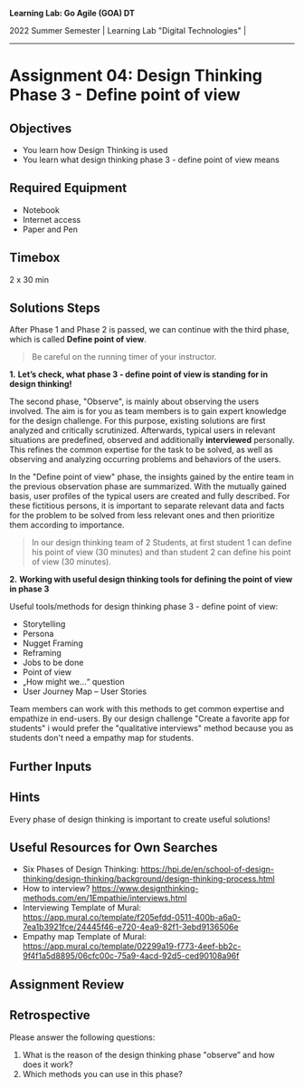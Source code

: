 <!--- Learning Lab: "Digital Technologies" GOA DT
Author: Mert Ünal 		Date: 2022  

-->



**Learning Lab: Go Agile (GOA) DT**   

2022 Summer Semester | Learning Lab "Digital Technologies" |  

***

# Assignment 04: Design Thinking Phase 3 - Define point of view

## Objectives
- You learn how Design Thinking is used
- You learn what design thinking phase 3 - define point of view means

## Required Equipment
- Notebook
- Internet access
- Paper and Pen

## Timebox

2 x 30 min

## Solutions Steps

After Phase 1 and Phase 2 is passed, we can continue with the third phase, which is called **Define point of view**. 


> Be careful on the running timer of your instructor. 


**1.**  **Let’s check, what phase 3 - define point of view is standing for in design thinking!**

The second phase, "Observe", is mainly about observing the users involved. The aim is for you as team members is to gain expert knowledge for the design challenge. For this purpose, existing solutions are first analyzed and critically scrutinized. Afterwards, typical users in relevant situations are predefined, observed and additionally **interviewed** personally. 
This refines the common expertise for the task to be solved, as well as observing and analyzing occurring problems and behaviors of the users. 

In the "Define point of view" phase, the insights gained by the entire team in the previous observation phase are summarized. With the mutually gained basis, user profiles of the typical users are created and fully described. For these fictitious persons, it is important to separate relevant data and facts for the problem to be solved from less relevant ones and then prioritize them according to importance.



>In our design thinking team of 2 Students, at first student 1 can define his point of view (30 minutes) and than student 2 can define his point of view (30 minutes). 

**2.**  **Working with useful design thinking tools for defining the point of view in phase 3**

Useful tools/methods for design thinking phase 3 - define point of view:

* Storytelling
* Persona
* Nugget Framing
* Reframing
* Jobs to be done
* Point of view
* „How might we…“ question
* User Journey Map – User Stories



Team members can work with this methods to get common expertise and empathize in end-users. By our design challenge "Create a favorite app for students" i would prefer the "qualitative interviews" method because you as students don't need a empathy map for students.

## Further Inputs

## Hints

Every phase of design thinking is important to create useful solutions!


## Useful Resources for Own Searches

- Six Phases of Design Thinking: <https://hpi.de/en/school-of-design-thinking/design-thinking/background/design-thinking-process.html>
- How to interview? <https://www.designthinking-methods.com/en/1Empathie/interviews.html> 
- Interviewing Template of Mural: <https://app.mural.co/template/f205efdd-0511-400b-a6a0-7ea1b3921fce/24445f46-e720-4ea9-82f1-3ebd9136506e>
- Empathy map Template of Mural: <https://app.mural.co/template/02299a19-f773-4eef-bb2c-9f4f1a5d8895/06cfc00c-75a9-4acd-92d5-ced90108a96f>

## Assignment Review

## Retrospective
Please answer the following questions: 

1. What is the reason of the design thinking phase "observe” and how does it work?
2. Which methods you can use in this phase?
